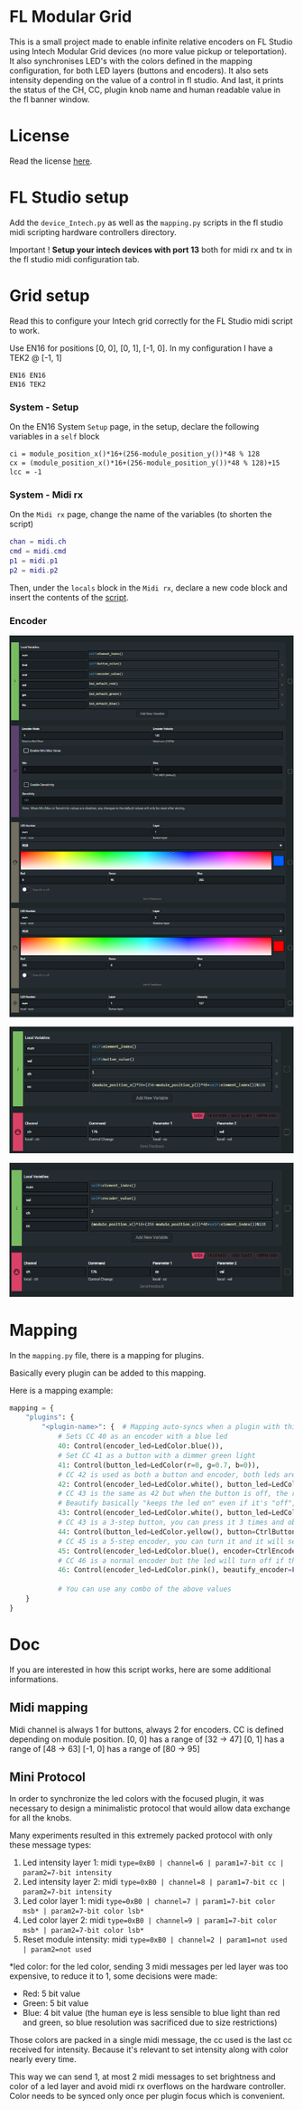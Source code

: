 # FL Modular Grid

This is a small project made to enable infinite relative encoders on FL Studio using Intech Modular Grid devices (no more value pickup or teleportation).
It also synchronises LED's with the colors defined in the mapping configuration, for both LED layers (buttons and encoders).
It also sets intensity depending on the value of a control in fl studio.
And last, it prints the status of the CH, CC, plugin knob name and human readable value in the fl banner window.

# License

Read the license [here](`LICENSE.md`).

# FL Studio setup

Add the `device_Intech.py` as well as the `mapping.py` scripts in the fl studio midi scripting hardware controllers directory.

Important ! **Setup your intech devices with port 13** both for midi rx and tx in the fl studio midi configuration tab.

# Grid setup

Read this to configure your Intech grid correctly for the FL Studio midi script to work.

Use EN16 for positions [0, 0], [0, 1], [-1, 0]. In my configuration I have a TEK2 @ [-1, 1]
```
EN16 EN16
EN16 TEK2
```

### System - Setup

On the EN16 System `Setup` page, in the setup, declare the following variables in a `self` block

```
ci = module_position_x()*16+(256-module_position_y())*48 % 128
cx = (module_position_x()*16+(256-module_position_y())*48 % 128)+15
lcc = -1
```

### System - Midi rx

On the `Midi rx` page, change the name of the variables (to shorten the script)

```lua
chan = midi.ch
cmd = midi.cmd
p1 = midi.p1
p2 = midi.p2
```

Then, under the `locals` block in the `Midi rx`, declare a new code block and insert the contents of the [script](grid_script.lua).

### Encoder

![encoder - system setup screen capture](encoder_system.png)

![encoder - button setup screen capture](encoder_button.png)

![encoder - encoder setup screen capture](encoder_encoder.png)

# Mapping

In the `mapping.py` file, there is a mapping for plugins.

Basically every plugin can be added to this mapping.

Here is a mapping example:

```python
mapping = {
    "plugins": {
        "<plugin-name>": {  # Mapping auto-syncs when a plugin with this name is focused in the FL Studio DAW
            # Sets CC 40 as an encoder with a blue led
            40: Control(encoder_led=LedColor.blue()),
            # Set CC 41 as a button with a dimmer green light
            41: Control(button_led=LedColor(r=0, g=0.7, b=0)),
            # CC 42 is used as both a button and encoder, both leds are sync depending on what's pressed
            42: Control(encoder_led=LedColor.white(), button_led=LedColor.red()),
            # CC 43 is the same as 42 but when the button is off, the red led is not dim, it's just off
            # Beautify basically "keeps the led on" even if it's "off", it's just dim
            43: Control(encoder_led=LedColor.white(), button_led=LedColor.red(), beautify_button=False),
            # CC 43 is a 3-step button, you can press it 3 times and obtain stepped midi controls
            44: Control(button_led=LedColor.yellow(), button=CtrlButton(steps=3)),
            # CC 45 is a 5-step encoder, you can turn it and it will send a higher relative value, useful for stepped potentiometers for example
            45: Control(encoder_led=LedColor.blue(), encoder=CtrlEncoder(steps=5)),
            # CC 46 is a normal encoder but the led will turn off if the value is 0
            46: Control(encoder_led=LedColor.pink(), beautify_encoder=False),

            # You can use any combo of the above values
    }
}
```

# Doc

If you are interested in how this script works, here are some additional informations.

## Midi mapping

Midi channel is always 1 for buttons, always 2 for encoders.
CC is defined depending on module position.
[0, 0] has a range of [32 -> 47]
[0, 1] has a range of [48 -> 63]
[-1, 0] has a range of [80 -> 95]

## Mini Protocol

In order to synchronize the led colors with the focused plugin, it was necessary to design a minimalistic protocol that would allow data exchange for all the knobs.

Many experiments resulted in this extremely packed protocol with only these message types:

1. Led intensity layer 1: midi `type=0xB0 | channel=6 | param1=7-bit cc | param2=7-bit intensity`
2. Led intensity layer 2: midi `type=0xB0 | channel=8 | param1=7-bit cc | param2=7-bit intensity`
3. Led color layer 1: midi `type=0xB0 | channel=7 | param1=7-bit color msb* | param2=7-bit color lsb*`
4. Led color layer 2: midi `type=0xB0 | channel=9 | param1=7-bit color msb* | param2=7-bit color lsb*`
5. Reset module intensity: midi `type=0xB0 | channel=2 | param1=not used | param2=not used`

*led color: for the led color, sending 3 midi messages per led layer was too expensive, to reduce it to 1, some decisions were made:
- Red: 5 bit value
- Green: 5 bit value
- Blue: 4 bit value (the human eye is less sensible to blue light than red and green, so blue resolution was sacrificed due to size restrictions)

Those colors are packed in a single midi message, the cc used is the last cc received for intensity. Because it's relevant to set intensity along with color nearly every time.

This way we can send 1, at most 2 midi messages to set brightness and color of a led layer and avoid midi rx overflows on the hardware controller.
Color needs to be synced only once per plugin focus which is convenient.
